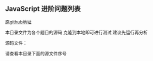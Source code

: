 ## JavaScript 进阶问题列表

[原github地址](https://github.com/lydiahallie/javascript-questions/blob/master/README-zh_CN.md)

本目录文件为各个题目的源码  克隆到本地即可进行测试 建议先运行再分析

源码文件：

请查看本目录下面的源文件序号
